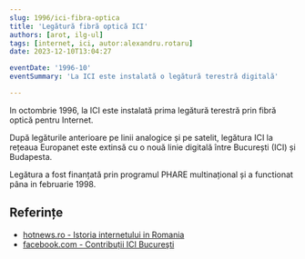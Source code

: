 ```yaml
---
slug: 1996/ici-fibra-optica
title: 'Legătură fibră optică ICI'
authors: [arot, ilg-ul]
tags: [internet, ici, autor:alexandru.rotaru]
date: 2023-12-10T13:04:27

eventDate: '1996-10'
eventSummary: 'La ICI este instalată o legătură terestră digitală'

---
```


In octombrie 1996, la ICI este instalată prima legătură terestră prin
fibră optică pentru Internet.

<!-- truncate -->

După legăturile anterioare pe linii analogice și pe satelit,
legătura ICI la rețeaua Europanet este extinsă cu o nouă
linie digitală între București (ICI) și Budapesta.

Legătura a fost finanțată prin programul PHARE multinațional
și a functionat pâna in februarie 1998.

## Referințe

- [hotnews.ro - Istoria internetului in Romania](https://economie.hotnews.ro/stiri-20_ani_internet-15969144-istoria-internetului-romania-alexandru-rotaru-nu-pot-spun-inventat-noi-ceva-plus-aici-romania-doar-majoritatea-noutatilor-adoptat-printre-primii.htm)
- [facebook.com - Contribuții ICI Bucureşti](https://www.facebook.com/ICIBucuresti/posts/3488728511216217/)
